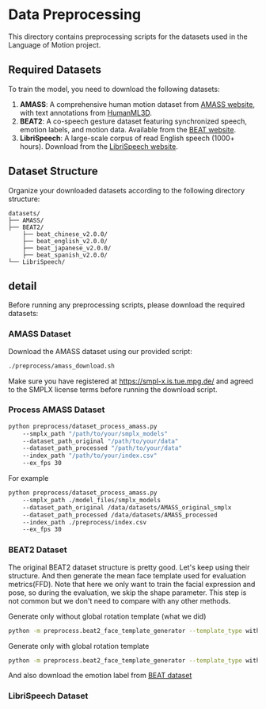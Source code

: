 # Data Preprocessing

This directory contains preprocessing scripts for the datasets used in the Language of Motion project.

## Required Datasets

To train the model, you need to download the following datasets:

1. **AMASS**: A comprehensive human motion dataset from [AMASS website](https://amass.is.tue.mpg.de/), with text annotations from [HumanML3D](https://github.com/EricGuo5513/HumanML3D).
2. **BEAT2**: A co-speech gesture dataset featuring synchronized speech, emotion labels, and motion data. Available from the [BEAT website](https://drive.google.com/drive/folders/1ukbifhHc85qWTzspEgvAxCXwn9mK4ifr).
3. **LibriSpeech**: A large-scale corpus of read English speech (1000+ hours). Download from the [LibriSpeech website](https://www.openslr.org/12).

## Dataset Structure

Organize your downloaded datasets according to the following directory structure:

```
datasets/
├── AMASS/
├── BEAT2/
    ├── beat_chinese_v2.0.0/
    ├── beat_english_v2.0.0/
    ├── beat_japanese_v2.0.0/
    ├── beat_spanish_v2.0.0/
└── LibriSpeech/
```


## detail

Before running any preprocessing scripts, please download the required datasets:

### AMASS Dataset
Download the AMASS dataset using our provided script:
```bash
./preprocess/amass_download.sh
```

Make sure you have registered at https://smpl-x.is.tue.mpg.de/ and agreed to the SMPLX license terms before running the download script.

### Process AMASS Dataset
```bash
python preprocess/dataset_process_amass.py
    --smplx_path "/path/to/your/smplx_models"
    --dataset_path_original "/path/to/your/data"
    --dataset_path_processed "/path/to/your/data"
    --index_path "/path/to/your/index.csv"
    --ex_fps 30
```

For example

```bash
python preprocess/dataset_process_amass.py
    --smplx_path ./model_files/smplx_models
    --dataset_path_original /data/datasets/AMASS_original_smplx
    --dataset_path_processed /data/datasets/AMASS_processed
    --index_path ./preprocess/index.csv
    --ex_fps 30
```

### BEAT2 Dataset
The original BEAT2 dataset structure is pretty good. Let's keep using their structure.
And then generate the mean face template used for evaluation metrics(FFD). Note that here we only want to train the facial expression and pose, so during the evaluation, we skip the shape parameter. This step is not common but we don't need to compare with any other methods.

Generate only without global rotation template (what we did)
```bash
python -m preprocess.beat2_face_template_generator --template_type without_global
```
Generate only with global rotation template
```bash
python -m preprocess.beat2_face_template_generator --template_type with_global
```

And also download the emotion label from [BEAT dataset](https://huggingface.co/datasets/H-Liu1997/BEAT)


### LibriSpeech Dataset



